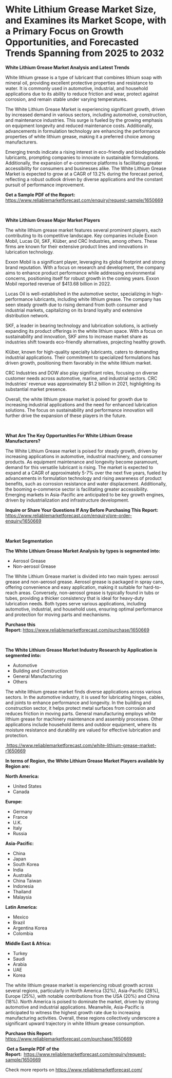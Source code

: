 <p><h1>White Lithium Grease Market Size, and Examines its Market Scope, with a Primary Focus on Growth Opportunities, and Forecasted Trends Spanning from 2025 to 2032</h1></p><p><strong>White Lithium Grease Market Analysis and Latest Trends</strong></p>
<p><p>White lithium grease is a type of lubricant that combines lithium soap with mineral oil, providing excellent protective properties and resistance to water. It is commonly used in automotive, industrial, and household applications due to its ability to reduce friction and wear, protect against corrosion, and remain stable under varying temperatures.</p><p>The White Lithium Grease Market is experiencing significant growth, driven by increased demand in various sectors, including automotive, construction, and maintenance industries. This surge is fueled by the growing emphasis on equipment longevity and reduced maintenance costs. Additionally, advancements in formulation technology are enhancing the performance properties of white lithium grease, making it a preferred choice among manufacturers.</p><p>Emerging trends indicate a rising interest in eco-friendly and biodegradable lubricants, prompting companies to innovate in sustainable formulations. Additionally, the expansion of e-commerce platforms is facilitating greater accessibility for consumers and businesses alike. The White Lithium Grease Market is expected to grow at a CAGR of 13.2% during the forecast period, reflecting a robust outlook driven by diverse applications and the constant pursuit of performance improvement.</p></p>
<p><strong>Get a Sample PDF of the Report:&nbsp;</strong> <a href="https://www.reliablemarketforecast.com/enquiry/request-sample/1650669?utm_campaign=3324&utm_medium=2&utm_source=Github&utm_content=ia&utm_term=31032025&utm_id=white-lithium-grease">https://www.reliablemarketforecast.com/enquiry/request-sample/1650669</a></p>
<p>&nbsp;</p>
<p><strong>White Lithium Grease Major Market Players</strong></p>
<p><p>The white lithium grease market features several prominent players, each contributing to its competitive landscape. Key companies include Exxon Mobil, Lucas Oil, SKF, Klüber, and CRC Industries, among others. These firms are known for their extensive product lines and innovations in lubrication technology.</p><p>Exxon Mobil is a significant player, leveraging its global footprint and strong brand reputation. With a focus on research and development, the company aims to enhance product performance while addressing environmental concerns, positioning itself for robust growth in the coming years. Exxon Mobil reported revenue of $413.68 billion in 2022.</p><p>Lucas Oil is well-established in the automotive sector, specializing in high-performance lubricants, including white lithium grease. The company has seen steady growth due to rising demand from both consumer and industrial markets, capitalizing on its brand loyalty and extensive distribution network.</p><p>SKF, a leader in bearing technology and lubrication solutions, is actively expanding its product offerings in the white lithium space. With a focus on sustainability and innovation, SKF aims to increase market share as industries shift towards eco-friendly alternatives, projecting healthy growth.</p><p>Klüber, known for high-quality specialty lubricants, caters to demanding industrial applications. Their commitment to specialized formulations has driven growth, positioning them favorably in the white lithium market.</p><p>CRC Industries and DOW also play significant roles, focusing on diverse customer needs across automotive, marine, and industrial sectors. CRC Industries' revenue was approximately $1.2 billion in 2021, highlighting its substantial market presence.</p><p>Overall, the white lithium grease market is poised for growth due to increasing industrial applications and the need for enhanced lubrication solutions. The focus on sustainability and performance innovation will further drive the expansion of these players in the future.</p></p>
<p>&nbsp;</p>
<p><strong>What Are The Key Opportunities For White Lithium Grease Manufacturers?</strong></p>
<p><p>The White Lithium Grease market is poised for steady growth, driven by increasing applications in automotive, industrial machinery, and consumer products. As equipment maintenance and longevity become paramount, demand for this versatile lubricant is rising. The market is expected to expand at a CAGR of approximately 5-7% over the next five years, fueled by advancements in formulation technology and rising awareness of product benefits, such as corrosion resistance and water displacement. Additionally, the booming e-commerce sector is facilitating greater accessibility. Emerging markets in Asia-Pacific are anticipated to be key growth engines, driven by industrialization and infrastructure development.</p></p>
<p><strong>Inquire or Share Your Questions If Any Before Purchasing This Report:</strong> <a href="https://www.reliablemarketforecast.com/enquiry/pre-order-enquiry/1650669?utm_campaign=3324&utm_medium=2&utm_source=Github&utm_content=ia&utm_term=31032025&utm_id=white-lithium-grease">https://www.reliablemarketforecast.com/enquiry/pre-order-enquiry/1650669</a></p>
<p>&nbsp;</p>
<p><strong>Market Segmentation</strong></p>
<p><strong>The White Lithium Grease Market Analysis by types is segmented into:</strong></p>
<p><ul><li>Aerosol Grease</li><li>Non-aerosol Grease</li></ul></p>
<p><p>The White Lithium Grease market is divided into two main types: aerosol grease and non-aerosol grease. Aerosol grease is packaged in spray cans, offering convenience and easy application, making it suitable for hard-to-reach areas. Conversely, non-aerosol grease is typically found in tubs or tubes, providing a thicker consistency that is ideal for heavy-duty lubrication needs. Both types serve various applications, including automotive, industrial, and household uses, ensuring optimal performance and protection for moving parts and mechanisms.</p></p>
<p><strong>Purchase this Report:&nbsp;</strong><a href="https://www.reliablemarketforecast.com/purchase/1650669?utm_campaign=3324&utm_medium=2&utm_source=Github&utm_content=ia&utm_term=31032025&utm_id=white-lithium-grease">https://www.reliablemarketforecast.com/purchase/1650669</a></p>
<p>&nbsp;</p>
<p><strong>The White Lithium Grease Market Industry Research by Application is segmented into:</strong></p>
<p><ul><li>Automotive</li><li>Building and Construction</li><li>General Manufacturing</li><li>Others</li></ul></p>
<p><p>The white lithium grease market finds diverse applications across various sectors. In the automotive industry, it is used for lubricating hinges, cables, and joints to enhance performance and longevity. In the building and construction sector, it helps protect metal surfaces from corrosion and reduces friction in moving parts. General manufacturing employs white lithium grease for machinery maintenance and assembly processes. Other applications include household items and outdoor equipment, where its moisture resistance and durability are valued for effective lubrication and protection.</p></p>
<p><a href="https://www.reliablemarketforecast.com/white-lithium-grease-market-r1650669?utm_campaign=3324&utm_medium=2&utm_source=Github&utm_content=ia&utm_term=31032025&utm_id=white-lithium-grease">&nbsp;https://www.reliablemarketforecast.com/white-lithium-grease-market-r1650669</a></p>
<p><strong>In terms of Region, the White Lithium Grease Market Players available by Region are:</strong></p>
<p>
    <p> <strong> North America: </strong>
        <ul>
            <li>United States</li>
            <li>Canada</li>
        </ul>
        </p> 
    <p> <strong> Europe: </strong>
        <ul>
            <li>Germany</li>
            <li>France</li>
            <li>U.K.</li>
            <li>Italy</li>
            <li>Russia</li>
        </ul>
        </p> 
    <p> <strong> Asia-Pacific: </strong>
        <ul>
            <li>China</li>
            <li>Japan</li>
            <li>South Korea</li>
            <li>India</li>
            <li>Australia</li>
            <li>China Taiwan</li>
            <li>Indonesia</li>
            <li>Thailand</li>
            <li>Malaysia</li>
        </ul>
        </p> 
    <p> <strong> Latin America: </strong>
        <ul>
            <li>Mexico</li>
            <li>Brazil</li>
            <li>Argentina Korea</li>
            <li>Colombia</li>
        </ul>
        </p> 
    <p> <strong> Middle East & Africa: </strong>
        <ul>
            <li>Turkey</li>
            <li>Saudi</li>
            <li>Arabia</li>
            <li>UAE</li>
            <li>Korea</li>
        </ul>
    </p>
    </p>
<p><p>The white lithium grease market is experiencing robust growth across several regions, particularly in North America (32%), Asia-Pacific (28%), Europe (25%), with notable contributions from the USA (20%) and China (18%). North America is poised to dominate the market, driven by strong automotive and industrial applications. Meanwhile, Asia-Pacific is anticipated to witness the highest growth rate due to increasing manufacturing activities. Overall, these regions collectively underscore a significant upward trajectory in white lithium grease consumption.</p></p>
<p><strong>Purchase this Report: </strong><a href="https://www.reliablemarketforecast.com/purchase/1650669?utm_campaign=3324&utm_medium=2&utm_source=Github&utm_content=ia&utm_term=31032025&utm_id=white-lithium-grease">https://www.reliablemarketforecast.com/purchase/1650669</a></p>
<p>&nbsp;<strong>Get a Sample PDF of the Report:&nbsp;&nbsp;</strong><a href="https://www.reliablemarketforecast.com/enquiry/request-sample/1650669?utm_campaign=3324&utm_medium=2&utm_source=Github&utm_content=ia&utm_term=31032025&utm_id=white-lithium-grease">https://www.reliablemarketforecast.com/enquiry/request-sample/1650669</a></p>
<p><strong></strong></p>
<p>Check more reports on <a href="https://www.reliablemarketforecast.com/?utm_campaign=3324&utm_medium=2&utm_source=Github&utm_content=ia&utm_term=31032025&utm_id=white-lithium-grease">https://www.reliablemarketforecast.com/</a></p>